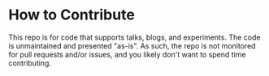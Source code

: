# How to Contribute

This repo is for code that supports talks, blogs, and experiments. The code is unmaintained and presented "as-is".  As such, the repo is not monitored for pull requests and/or issues, and you likely don't want to spend time contributing.

